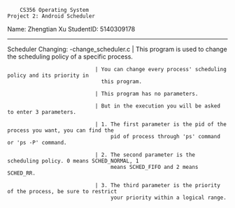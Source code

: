 		CS356 Operating System 
	Project 2: Android Scheduler
Name: Zhengtian Xu 		StudentID: 5140309178

--------------------------------------------------

Scheduler Changing:
	-change_scheduler.c 		| This program is used to change the scheduling policy of a specific process.

								| You can change every process' scheduling policy and its priority in  
								  this program.

								| This program has no parameters.

								| But in the execution you will be asked to enter 3 parameters.

								| 1. The first parameter is the pid of the process you want, you can find the 
									 pid of process through 'ps' command or 'ps -P' command.

								| 2. The second parameter is the scheduling policy. 0 means SCHED_NORMAL, 1 
								     means SCHED_FIFO and 2 means SCHED_RR.
								     
								| 3. The third parameter is the priority of the process, be sure to restrict 
									 your priority within a logical range.
